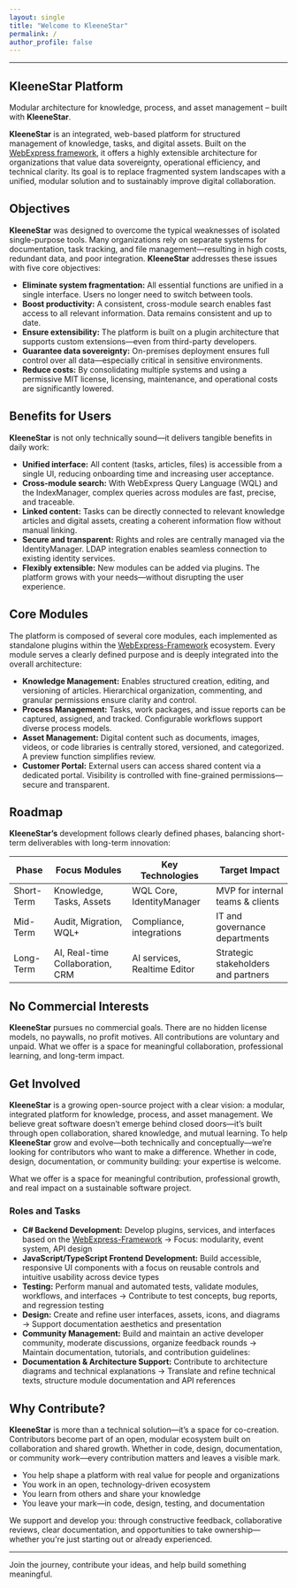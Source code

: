 ```yaml
---
layout: single
title: "Welcome to KleeneStar"
permalink: /
author_profile: false
---
```


---
## KleeneStar Platform

Modular architecture for knowledge, process, and asset management – built with **KleeneStar**.

**KleeneStar** is an integrated, web-based platform for structured management of knowledge, tasks, and digital assets. Built on the [WebExpress framework](https://github.com/webexpress-framework), it offers a highly extensible architecture for organizations that value data sovereignty, operational efficiency, and technical clarity. Its goal is to replace fragmented system landscapes with a unified, modular solution and to sustainably improve digital collaboration.

## Objectives

**KleeneStar** was designed to overcome the typical weaknesses of isolated single-purpose tools. Many organizations rely on separate systems for documentation, task tracking, and file management—resulting in high costs, redundant data, and poor integration. **KleeneStar** addresses these issues with five core objectives:

- **Eliminate system fragmentation:** All essential functions are unified in a single interface. Users no longer need to switch between tools.
- **Boost productivity:** A consistent, cross-module search enables fast access to all relevant information. Data remains consistent and up to date.
- **Ensure extensibility:** The platform is built on a plugin architecture that supports custom extensions—even from third-party developers.
- **Guarantee data sovereignty:** On-premises deployment ensures full control over all data—especially critical in sensitive environments.
- **Reduce costs:** By consolidating multiple systems and using a permissive MIT license, licensing, maintenance, and operational costs are significantly lowered.

## Benefits for Users

**KleeneStar** is not only technically sound—it delivers tangible benefits in daily work:

- **Unified interface:** All content (tasks, articles, files) is accessible from a single UI, reducing onboarding time and increasing user acceptance.
- **Cross-module search:** With WebExpress Query Language (WQL) and the IndexManager, complex queries across modules are fast, precise, and traceable.
- **Linked content:** Tasks can be directly connected to relevant knowledge articles and digital assets, creating a coherent information flow without manual linking.
- **Secure and transparent:** Rights and roles are centrally managed via the IdentityManager. LDAP integration enables seamless connection to existing identity services.
- **Flexibly extensible:** New modules can be added via plugins. The platform grows with your needs—without disrupting the user experience.

## Core Modules

The platform is composed of several core modules, each implemented as standalone plugins within the [WebExpress-Framework](https://github.com/webexpress-framework) ecosystem. Every module serves a clearly defined purpose and is deeply integrated into the overall architecture:

- **Knowledge Management:** Enables structured creation, editing, and versioning of articles. Hierarchical organization, commenting, and granular permissions ensure clarity and control.
- **Process Management:** Tasks, work packages, and issue reports can be captured, assigned, and tracked. Configurable workflows support diverse process models.
- **Asset Management:** Digital content such as documents, images, videos, or code libraries is centrally stored, versioned, and categorized. A preview function simplifies review.
- **Customer Portal:** External users can access shared content via a dedicated portal. Visibility is controlled with fine-grained permissions—secure and transparent.

## Roadmap

**KleeneStar’s** development follows clearly defined phases, balancing short-term deliverables with long-term innovation:

| Phase      | Focus Modules                    | Key Technologies             | Target Impact
|------------|----------------------------------|------------------------------|------------------------------------  
| Short-Term | Knowledge, Tasks, Assets         | WQL Core, IdentityManager    | MVP for internal teams & clients
| Mid-Term   | Audit, Migration, WQL+           | Compliance, integrations     | IT and governance departments
| Long-Term  | AI, Real-time Collaboration, CRM | AI services, Realtime Editor | Strategic stakeholders and partners

## No Commercial Interests

**KleeneStar** pursues no commercial goals. There are no hidden license models, no paywalls, no profit motives. 
All contributions are voluntary and unpaid. What we offer is a space for meaningful collaboration, professional learning, and long-term impact.

## Get Involved

**KleeneStar** is a growing open-source project with a clear vision: a modular, integrated platform for knowledge, process, and asset management. We believe great software doesn’t emerge behind closed doors—it’s built through open collaboration, shared knowledge, and mutual learning.
To help **KleeneStar** grow and evolve—both technically and conceptually—we’re looking for contributors who want to make a difference. Whether in code, design, documentation, or community building: your expertise is welcome.

What we offer is a space for meaningful contribution, professional growth, and real impact on a sustainable software project.

### Roles and Tasks

- **C# Backend Development:** Develop plugins, services, and interfaces based on the [WebExpress-Framework](https://github.com/webexpress-framework) → Focus: modularity, event system, API design
- **JavaScript/TypeScript Frontend Development:** Build accessible, responsive UI components with a focus on reusable controls and intuitive usability across device types 
- **Testing:** Perform manual and automated tests, validate modules, workflows, and interfaces → Contribute to test concepts, bug reports, and regression testing
- **Design:** Create and refine user interfaces, assets, icons, and diagrams → Support documentation aesthetics and presentation
- **Community Management:** Build and maintain an active developer community, moderate discussions, organize feedback rounds → Maintain documentation, tutorials, and contribution guidelines: 
- **Documentation & Architecture Support:** Contribute to architecture diagrams and technical explanations → Translate and refine technical texts, structure module documentation and API references

## Why Contribute?

**KleeneStar** is more than a technical solution—it’s a space for co-creation. Contributors become part of an open, modular ecosystem built on collaboration and shared growth. Whether in code, design, documentation, or community work—every contribution matters and leaves a visible mark.

- You help shape a platform with real value for people and organizations
- You work in an open, technology-driven ecosystem
- You learn from others and share your knowledge
- You leave your mark—in code, design, testing, and documentation

We support and develop you: through constructive feedback, collaborative reviews, clear documentation, and opportunities to take ownership—whether you're just starting out or already experienced.

---

Join the journey, contribute your ideas, and help build something meaningful.
